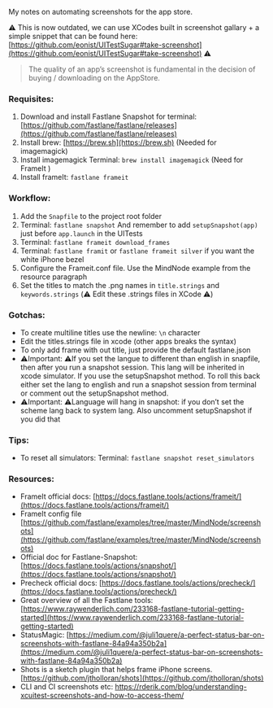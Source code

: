 My notes on automating screenshots for the app store<!--more-->.

⚠️️ This is now outdated, we can use XCodes built in screenshot gallary + a simple snippet that can be found here: [https://github.com/eonist/UITestSugar#take-screenshot](https://github.com/eonist/UITestSugar#take-screenshot) ⚠️️

> The quality of an app’s screenshot is fundamental in the decision of buying / downloading on the AppStore.

### Requisites:
1. Download and install Fastlane Snapshot for terminal: [https://github.com/fastlane/fastlane/releases](https://github.com/fastlane/fastlane/releases)  
2. Install brew: [https://brew.sh](https://brew.sh) (Needed for imagemagick)
3. Install imagemagick Terminal: `brew install imagemagick` (Need for FrameIt )
4. Install frameIt: `fastlane frameit`  

### Workflow:
1. Add the `Snapfile` to the project root folder
1. Terminal: `fastlane snapshot` And remember to add `setupSnapshot(app)` just before `app.launch` in the UITests
2. Terminal: `fastlane frameit download_frames`
3. Terminal: `fastlane framit` or `fastlane frameit silver` if you want the white iPhone bezel
4. Configure the Frameit.conf file. Use the MindNode example from the resource paragraph
5. Set the titles to match the .png names in `title.strings` and `keywords.strings`  (⚠️️ Edit these .strings files in XCode ⚠️️)

### Gotchas:
- To create multiline titles use the newline: `\n` character
- Edit the titles.strings file in xcode (other apps breaks the syntax)
- To only add frame with out title, just provide the default fastlane.json
- ⚠️Important: ⚠️If you set the langue to different than english in snapfile, then after you run a snapshot session. This lang will be inherited in xcode simulator. If you use the setupSnapshot method. To roll this back either set the lang to english and run a snapshot session from terminal or comment out the setupSnapshot method.
- ⚠️Important: ⚠️Language will hang in snapshot: if you don’t set the scheme lang back to system lang. Also uncomment setupSnapshot if you did that

### Tips:
- To reset all simulators: Terminal: `fastlane snapshot reset_simulators`

### Resources:
- FrameIt official docs: [https://docs.fastlane.tools/actions/frameit/](https://docs.fastlane.tools/actions/frameit/)
- FrameIt config file [https://github.com/fastlane/examples/tree/master/MindNode/screenshots](https://github.com/fastlane/examples/tree/master/MindNode/screenshots)
- Official doc for Fastlane-Snapshot: [https://docs.fastlane.tools/actions/snapshot/](https://docs.fastlane.tools/actions/snapshot/)
- Precheck official docs: [https://docs.fastlane.tools/actions/precheck/](https://docs.fastlane.tools/actions/precheck/)
- Great overview of all the Fastlane tools: [https://www.raywenderlich.com/233168-fastlane-tutorial-getting-started](https://www.raywenderlich.com/233168-fastlane-tutorial-getting-started)
- StatusMagic: [https://medium.com/@juli1quere/a-perfect-status-bar-on-screenshots-with-fastlane-84a94a350b2a](https://medium.com/@juli1quere/a-perfect-status-bar-on-screenshots-with-fastlane-84a94a350b2a)
- Shots is a sketch plugin that helps frame iPhone screens. [https://github.com/jtholloran/shots](https://github.com/jtholloran/shots)
- CLI and CI screenshots etc: https://rderik.com/blog/understanding-xcuitest-screenshots-and-how-to-access-them/
